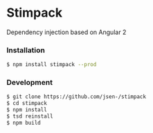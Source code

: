 # Stimpack
Dependency injection based on Angular 2

### Installation
```sh
$ npm install stimpack --prod
```

### Development
```sh
$ git clone https://github.com/jsen-/stimpack
$ cd stimpack
$ npm install
$ tsd reinstall
$ npm build
```

